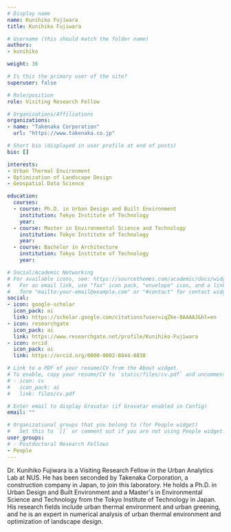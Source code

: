 ```yaml
---
# Display name
name: Kunihiko Fujiwara
title: Kunihiko Fujiwara

# Username (this should match the folder name)
authors:
- kunihiko

weight: 36

# Is this the primary user of the site?
superuser: false

# Role/position
role: Visiting Research Fellow

# Organizations/Affiliations
organizations:
- name: "Takenaka Corporation"
  url: "https://www.takenaka.co.jp"

# Short bio (displayed in user profile at end of posts)
bio: []

interests:
- Urban Thermal Environment
- Optimization of Landscape Design
- Geospatial Data Science

education:
  courses:
  - course: Ph.D. in Urban Design and Built Environment
    institution: Tokyo Institute of Technology
    year: 
  - course: Master in Environmental Science and Technology
    institution: Tokyo Institute of Technology
    year: 
  - course: Bachelor in Architecture
    institution: Tokyo Institute of Technology
    year: 

# Social/Academic Networking
# For available icons, see: https://sourcethemes.com/academic/docs/widgets/#icons
#   For an email link, use "fas" icon pack, "envelope" icon, and a link in the
#   form "mailto:your-email@example.com" or "#contact" for contact widget.
social:
- icon: google-scholar
  icon_pack: ai
  link: https://scholar.google.com/citations?user=iqZke-8AAAAJ&hl=en
- icon: researchgate
  icon_pack: ai
  link: https://www.researchgate.net/profile/Kunihiko-Fujiwara
- icon: orcid
  icon_pack: ai
  link: https://orcid.org/0000-0002-8044-8838

# Link to a PDF of your resume/CV from the About widget.
# To enable, copy your resume/CV to `static/files/cv.pdf` and uncomment the lines below.
# - icon: cv
#   icon_pack: ai
#   link: files/cv.pdf

# Enter email to display Gravatar (if Gravatar enabled in Config)
email: ""

# Organizational groups that you belong to (for People widget)
#   Set this to `[]` or comment out if you are not using People widget.
user_groups:
# - Postdoctoral Research Fellows
- People
---
```


Dr. Kunihiko Fujiwara is a Visiting Research Fellow in the Urban Analytics Lab at NUS.
He has been seconded by Takenaka Corporation, a construction company in Japan, to join this laboratory.
He holds a Ph.D. in Urban Design and Built Environment and a Master's in Environmental Science and Technology from the Tokyo Institute of Technology in Japan.
His research fields include urban thermal environment and urban greening, and he is an expert in numerical analysis of urban thermal environment and optimization of landscape design.
